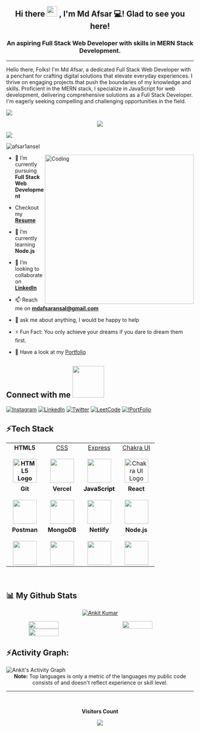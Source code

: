 <h2 align="center">
  Hi there <img src="https://media.giphy.com/media/hvRJCLFzcasrR4ia7z/giphy.gif" width="28"> , I'm Md Afsar 💻! Glad to see you here!
</h2>
<h3 align="center">An aspiring Full Stack Web Developer with skills in MERN Stack Development.</h3>

<hr>

Hello there, Folks! I'm Md Afsar, a dedicated Full Stack Web Developer with a penchant for crafting digital solutions that elevate everyday experiences. I thrive on engaging projects that push the boundaries of my knowledge and skills. Proficient in the MERN stack, I specialize in JavaScript for web development, delivering comprehensive solutions as a Full Stack Developer. I'm eagerly seeking compelling and challenging opportunities in the field.

<img src="https://user-images.githubusercontent.com/73097560/115834477-dbab4500-a447-11eb-908a-139a6edaec5c.gif">

<p align="center" color:"red">
     <a>
          <img src="https://readme-typing-svg.demolab.com/?lines=Hi! My self Md afsar 🏽; I am a Full Stack%20Web%20Developer ; Interested in Coding 🏃‍♂️♂️;Curious%20to%20learn%20new%20things !&font=Fira%20Code&center=true&width=440&height=45&color=#37bcf7&vCenter=true&size=22&pause=1000"></a>
      </p>
      
<img src="https://user-images.githubusercontent.com/73097560/115834477-dbab4500-a447-11eb-908a-139a6edaec5c.gif">
<p align="left"> <img src="https://komarev.com/ghpvc/?username=afsar1ansel&label=Profile%20views&color=0e75b6&style=flat" alt="afsar1ansel" /> </p>
<img align="right" alt="Coding" width="400"  src="./pic/gif4.gif">

- 🔭 I’m currently pursuing **Full Stack Web Development**

- Checkout my **[Resume](https://drive.google.com/file/d/1bqrBU6CtLAoa8nTZxXmtgJ0p60WCbZ5u/view?usp=sharing)**

- 🌱 I’m currently learning **Node.js**

- 👯 I’m looking to collaborate on **[LinkedIn](https://www.linkedin.com/in/md-afsar-2b55a4256/)**

- 📫 Reach me on **mdafsaransal@gmail.com**

- 💬 ask me about anything, I would be happy to help

- ⚡ Fun Fact: You only achieve your dreams if you dare to dream them first.

- 💬 Have a look at my [Portfolio](https://afsar1ansel.github.io/)

<h2> Connect with me <img src='https://raw.githubusercontent.com/ShahriarShafin/ShahriarShafin/main/Assets/handshake.gif' width="85px" marginBottom="4px"> </h2>

[![Instagram](https://img.shields.io/badge/Instagram-E4405F?style=for-the-badge&logo=instagram&logoColor=white)](https://www.instagram.com/afsar_ansal/) [![LinkedIn](https://img.shields.io/badge/LinkedIn-0077B5?style=for-the-badge&logo=linkedin&logoColor=white)](https://www.linkedin.com/in/md-afsar-2b55a4256/) [![Twitter](https://img.shields.io/badge/Twitter-1DA1F2?style=for-the-badge&logo=twitter&logoColor=white)](https://twitter.com/) [![LeetCode](https://img.shields.io/badge/-LeetCode-FFA116?style=for-the-badge&logo=LeetCode&logoColor=black)](https://leetcode.com/) [![!PortFolio](https://img.shields.io/badge/website-000000?style=for-the-badge&logo=About.me&logoColor=white)](https://afsar1ansel.github.io/)

<h2 align="left">⚡Tech Stack</h2>
<table align="center">
  <tbody>
    <tr valign="top">
      <td width="25%" align="center">
        <a style="font-weight: bold; text-decoration: none;" href="https://www.w3.org/html/">
          <span>HTML5</span><br /><br />
          <img
            height="64px"
             src="https://cdn.svgporn.com/logos/html-5.svg" alt="HTML5 Logo"
          />
        </a>
      </td>
        <td width="25%" align="center">
        <a href="http://www.w3.org/TR/CSS/">
          <span>CSS</span><br /><br />
          <img height="64px" src="https://cdn.svgporn.com/logos/css-3.svg" />
        </a>
      </td>
       <td width="25%" align="center">
        <a href="http://expressjs.com/">
          <span>Express</span><br /><br />
          <img
            height="64px"
            src="https://cdn.svgporn.com/logos/express.svg"
          />
        </a>
      </td>
      <td width="25%" align="center">
        <a href="https://chakra-ui.com/">
          <span>Chakra UI</span><br /><br />
          <img height="64px" src="https://itelofilho.gallerycdn.vsassets.io/extensions/itelofilho/chakra-ui-cheatsheet/0.1.2/1602346378840/Microsoft.VisualStudio.Services.Icons.Default" alt="Chakra UI Logo" />
        </a>
      </td>
    </tr>
    <tr valign="top">
      <td width="25%" align="center">
        <a style="font-weight: bold; text-decoration: none;" href="https://git-scm.com/">
          <span>Git</span><br /><br />
          <img
            height="64px"
            src="https://cdn.svgporn.com/logos/git-icon.svg"
          />
        </a>
    </td>
      <td width="25%" align="center">
        <a style="font-weight: bold; text-decoration: none;" href="https://www.vercel.com/">
          <span>Vercel</span><br /><br />
          <img height="64px" src="https://cdn.svgporn.com/logos/vercel.svg" />
        </a>
      </td>
      <td width="25%" align="center">
        <a style="color: black; font-weight: bold; text-decoration: none;" href="https://developer.mozilla.org/en-US/docs/Web/JavaScript">
          <span>JavaScript</span><br /><br />
          <img height="64px" src="https://cdn.svgporn.com/logos/javascript.svg" />
        </a>
      </td>
      <td width="25%" align="center">
        <a style="font-weight: bold; text-decoration: none;" href="https://react.dev/">
          <span>React</span><br /><br />
          <img height="64px" src="https://cdn.svgporn.com/logos/react.svg" />
        </a>
      </td>
    </tr>
    <tr valign="top">
        <td width="25%" align="center">
        <a style="font-weight: bold; text-decoration: none;" href="https://www.getpostman.com/">
          <span>Postman</span><br /><br />
          <img
            height="64px"
            src="https://cdn.svgporn.com/logos/postman-icon.svg"
          />
        </a>
    </td>
    <td width="25%" align="center">
      <a style="font-weight: bold; text-decoration: none;" href="https://www.mongodb.org/">
        <span>MongoDB</span><br /><br />
        <img
          height="64px"
          src="https://cdn.svgporn.com/logos/mongodb.svg"
        />
      </a>
    </td>
      <td width="25%" align="center">
        <a style="font-weight: bold; text-decoration: none;" href="https://www.netlify.com/">
          <span>Netlify</span><br /><br />
          <img height="64px" src="https://cdn.svgporn.com/logos/netlify.svg" />
        </a>
      </td>
      <td width="25%" align="center">
        <a style="font-weight: bold; text-decoration: none;" href="https://nodejs.org/">
          <span>Node.js</span><br /><br />
          <img height="64px" src="https://cdn.svgporn.com/logos/nodejs.svg" />
        </a>
      </td>
    </tr>

  </tbody>
</table>

<br/>

## 📊 My Github Stats

<!-- github status  -->
<p align="center"> <a href="https://github.com/ryo-ma/github-profile-trophy"><img src="https://github-profile-trophy.vercel.app/?username=afsar1ansel" alt="Ankit Kumar" /></a> </p>
<div align="center" style="display: flex; gap:50px">
<!-- https://github-readme-stats.vercel.app/api?&hide=stars,issues&theme=radical&include_all_commits=true&cache_seconds=1800&custom_title=Your%20GitHub%20Stats -->
<img src="https://github-readme-stats.vercel.app/api?username=afsar1ansel&theme=react&border_radius=4.6&locale=en&layout=compact&show_icons=true&count_private=true&hide_border=true&include_all_commits=true&show_icons=true" style="width: 40%" />

<img src="https://github-readme-stats.vercel.app/api/top-langs/?username=afsar1ansel&theme=react&border_radius=4.6&locale=en&layout=compact&show_icons=true" style="width: 40%" />

</div>
<div align="center" style="display: flex; ">
 
<img src="https://streak-stats.demolab.com?user=afsar1ansel&_border=true&theme=dark&hide_border=true&theme=react&locale=en&layout=compact" style="width: 40%" />

</div>

 <h2 align="left">⚡Activity Graph:</h2>
  <a><img alt="Ankit's Activity Graph" src="https://github-readme-activity-graph.vercel.app/graph?username=afsar1ansel&bg_color=ece2f8&color=000000&line=9263d9&point=c45f5f&area=true&hide_border=true" /></a>

<br> 
<div align="center">
 <b>Note:</b> Top languages is only a metric of the languages my public code consists of and doesn't reflect experience or skill level.
</div>

<hr>

<div align="center">
<br><p align="centre"><b>Visitors Count</b></p>  
<p align="center"><img align="center" src="https://profile-counter.glitch.me/{afsar1ansel}/count.svg" /></p> 
<br></div>
